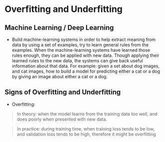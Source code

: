 # Overfitting and Underfitting

## Machine Learning / Deep Learning

- Build machine-learning systems in order to help extract meaning from data 
by using a set of examples, try to learn general rules from the examples. When
the machine-learning systems have learned those rules enough, they can be applied
with new data. Though applying their learned rules to the new data, the systems can give
back useful information about that data. For example: given a set about dog images,
and cat images, how to build a model for predicting either a cat or a dog by 
giving an image about either a cat or a dog.

## Signs of Overfitting and Underfitting

- Overfitting: 

> In theory: when the model learns from the training data too well, and does poorly 
when presented with new data.

> In practice: during training time, when training loss tends to be low, and validation loss tends to be high, therefore it might be overfitting



